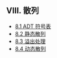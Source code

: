 ## VIII. 散列

- [8.1 ADT 符号表](8.1-ADT-符号表.md)
- [8.2 静态散列](8.2-静态散列.md)
- [8.3 溢出处理](8.3-溢出处理.md)
- [8.4 动态散列](8.4-动态散列.md)
